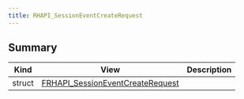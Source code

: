```yaml
---
title: RHAPI_SessionEventCreateRequest
---
```


## Summary
| Kind | View | Description |
|------|------|-------------|
|struct|[FRHAPI_SessionEventCreateRequest](/unreal-plugins/all/structfrhapi__sessioneventcreaterequest/#structFRHAPI__SessionEventCreateRequest)||
